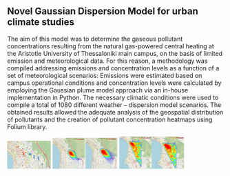 ## Novel Gaussian Dispersion Model for urban climate studies

The aim of this model was to determine the gaseous pollutant concentrations resulting from the natural gas-powered central heating at the Aristotle University of Thessaloniki main campus, on the basis of limited emission and meteorological data. For this reason, a methodology was compiled addressing emissions and concentration levels as a function of a set of meteorological scenarios: Emissions were estimated based on campus operational conditions and concentration levels were calculated by employing the Gaussian plume model approach via an in-house implementation in Python. The necessary climatic conditions were used to compile a total of 1080 different weather – dispersion model scenarios. The obtained results allowed the adequate analysis of the geospatial distribution of pollutants and the creation of pollutant concentration heatmaps using Folium library.

<img src="https://github.com/andreasgav/Novel-Gaussian-Dispersion-Model-for-urban-climate-studies/blob/main/Points%20in%20Thessaloniki%20were%20maximum%20values%20occur.jpg" width="20%"></img> <img src="https://github.com/andreasgav/Novel-Gaussian-Dispersion-Model-for-urban-climate-studies/blob/main/architecture_heatmap.JPG" width="30%"></img> <img src="https://github.com/andreasgav/Novel-Gaussian-Dispersion-Model-for-urban-climate-studies/blob/main/total_heatmap.JPG" width="30%"></img> 
